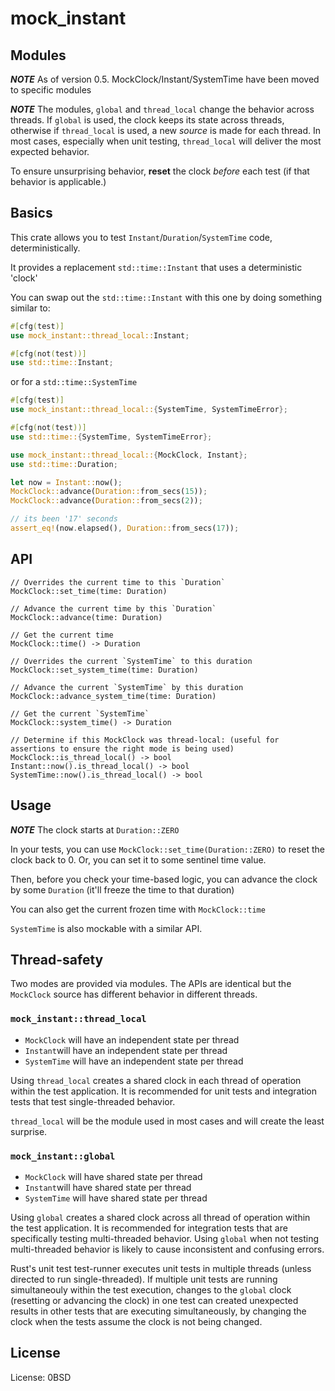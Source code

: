 # mock_instant

## Modules

**_NOTE_** As of version 0.5. MockClock/Instant/SystemTime have been moved to specific modules

**_NOTE_** The modules, `global` and `thread_local` change the behavior across threads. If `global` is used, the clock keeps its state across threads, otherwise if `thread_local` is used, a new _source_ is made for each thread. In most cases, especially when unit testing, `thread_local` will deliver the most expected behavior.

To ensure unsurprising behavior, **reset** the clock _before_ each test (if that behavior is applicable.)

## Basics

This crate allows you to test `Instant`/`Duration`/`SystemTime` code, deterministically.

It provides a replacement `std::time::Instant` that uses a deterministic 'clock'

You can swap out the `std::time::Instant` with this one by doing something similar to:

```rust
#[cfg(test)]
use mock_instant::thread_local::Instant;

#[cfg(not(test))]
use std::time::Instant;
```

or for a `std::time::SystemTime`

```rust
#[cfg(test)]
use mock_instant::thread_local::{SystemTime, SystemTimeError};

#[cfg(not(test))]
use std::time::{SystemTime, SystemTimeError};
```

```rust
use mock_instant::thread_local::{MockClock, Instant};
use std::time::Duration;

let now = Instant::now();
MockClock::advance(Duration::from_secs(15));
MockClock::advance(Duration::from_secs(2));

// its been '17' seconds
assert_eq!(now.elapsed(), Duration::from_secs(17));
```

## API

```rust,compile_fail
// Overrides the current time to this `Duration`
MockClock::set_time(time: Duration)

// Advance the current time by this `Duration`
MockClock::advance(time: Duration)

// Get the current time
MockClock::time() -> Duration

// Overrides the current `SystemTime` to this duration
MockClock::set_system_time(time: Duration)

// Advance the current `SystemTime` by this duration
MockClock::advance_system_time(time: Duration)

// Get the current `SystemTime`
MockClock::system_time() -> Duration

// Determine if this MockClock was thread-local: (useful for assertions to ensure the right mode is being used)
MockClock::is_thread_local() -> bool
Instant::now().is_thread_local() -> bool
SystemTime::now().is_thread_local() -> bool
```

## Usage

**_NOTE_** The clock starts at `Duration::ZERO`

In your tests, you can use `MockClock::set_time(Duration::ZERO)` to reset the clock back to 0. Or, you can set it to some sentinel time value.

Then, before you check your time-based logic, you can advance the clock by some `Duration` (it'll freeze the time to that duration)

You can also get the current frozen time with `MockClock::time`

`SystemTime` is also mockable with a similar API.

## Thread-safety

Two modes are provided via modules. The APIs are identical but the `MockClock` source has different behavior in different threads.

### `mock_instant::thread_local`

- `MockClock` will have an independent state per thread
- `Instant`will have an independent state per thread
- `SystemTime` will have an independent state per thread

Using `thread_local` creates a shared clock in each thread of operation within the test application. It is recommended for unit tests and integration tests that test single-threaded behavior.

`thread_local` will be the module used in most cases and will create the least surprise.

### `mock_instant::global`

- `MockClock` will have shared state per thread
- `Instant`will have shared state per thread
- `SystemTime` will have shared state per thread

Using `global` creates a shared clock across all thread of operation within the test application. It is recommended for integration tests that are specifically testing multi-threaded behavior. Using `global` when not testing multi-threaded behavior is likely to cause inconsistent and confusing errors.

Rust's unit test test-runner executes unit tests in multiple threads (unless directed to run single-threaded). If multiple unit tests are running simultaneouly within the test execution, changes to the `global` clock (resetting or advancing the clock) in one test can created unexpected results in other tests that are executing simultaneously, by changing the clock when the tests assume the clock is not being changed.

## License

License: 0BSD
